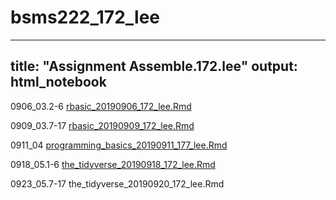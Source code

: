 # bsms222_172_lee

---
title: "Assignment Assemble.172.lee"
output: html_notebook
---

0906_03.2-6
[rbasic_20190906_172_lee.Rmd](https://htmlpreview.github.io/?https://github.com/lgh2624/bsms222_172_lee/blob/master/Assignment/0906_03.2-6/rbasic_20190906_172_lee_nd.html)

0909_03.7-17
[rbasic_20190909_172_lee.Rmd](https://htmlpreview.github.io/?https://github.com/lgh2624/bsms222_172_lee/blob/master/Assignment/0909_03.7-17/rbasic_20190909_172_lee.nb.html)

0911_04
[programming_basics_20190911_177_lee.Rmd](https://htmlpreview.github.io/?https://github.com/lgh2624/bsms222_172_lee/blob/master/Assignment/0911_04/programming_basics_20190911_172_lee.nb.html)

0918_05.1-6
[the_tidyverse_20190918_172_lee.Rmd](https://htmlpreview.github.io/?https://github.com/lgh2624/bsms222_172_lee/blob/master/Assignment/0918_05.1-6/the_tidyverse_20190918_172_lee.nb.html)

0923_05.7-17
the_tidyverse_20190920_172_lee.Rmd
